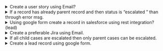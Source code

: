 
<details>
<summary>Create a user story using Email?</summary>
<p>
  

</p>
</details>
  
<details>
<summary>If a record has already parent record and then status is “escalated ” than through error msg.</summary>
<p>
  

</p>
</details>
  
<details>
<summary>Using google form create a record in salesforce using rest integration?(lead)</summary>
<p>
  

</p>
</details>
  
  
  

<details>
<summary>Create a preferable Jira using Email.</summary>
<p>
  

</p>
</details>
  
<details>
<summary>If all child cases are escalated then only parent cases can be escalated.</summary>
<p>
  

</p>
</details>
  
<details>
<summary>Create a lead record using google form.</summary>
<p>
  

</p>
</details>  
  

  
  

